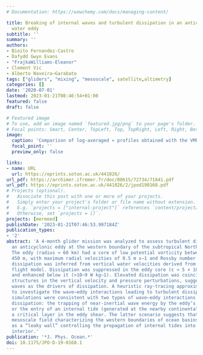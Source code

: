 ```yaml
---
# Documentation: https://wowchemy.com/docs/managing-content/

title: Breaking of internal waves and turbulent dissipation in an anticyclonic mode
  water eddy
subtitle: ''
summary: ''
authors:
- Bieito Fernandez-Castro
- Dafydd Gwyn Evans
- "FrajkaWilliams-Eleanor"
- Clement Vic
- Alberto Naveira~Garabato
tags: ["gliders", "mixing", "mesoscale", satellite,altimetry]
categories: []
date: '2020-07-01'
lastmod: 2023-01-21T08:46:54+01:00
featured: false
draft: false

# Featured image
# To use, add an image named `featured.jpg/png` to your page's folder.
# Focal points: Smart, Center, TopLeft, Top, TopRight, Left, Right, BottomLeft, Bottom, BottomRight.
image:
  caption: 'Comparison of log-averaged « profiles obtained with the VMP microstructure profiler during the MerMEED cruises (lines: gray solid for MerMEED II (November), gray dashed for MerMEED III (March), black for both cruises) and the glider estimates (markers: triangles for dives, squares for climbs, and solid circles for both). The value of the cE constant shown was obtained by least squares minimization of the difference between the log-averaged profiles.'
  focal_point: ''
  preview_only: false

links:
- name: URL
  url: https://eprints.soton.ac.uk/441026/
url_pdf: https://archimer.ifremer.fr/doc/00615/72734/71841.pdf
url_pdf: https://eprints.soton.ac.uk/441026/2/jpod190168.pdf
# Projects (optional).
#   Associate this post with one or more of your projects.
#   Simply enter your project's folder or file name without extension.
#   E.g. `projects = ["internal-project"]` references `content/project/deep-learning/index.md`.
#   Otherwise, set `projects = []`.
projects: [mermeed]
publishDate: '2023-01-21T07:46:53.997184Z'
publication_types:
- '2'
abstract: 'A 4-month glider mission was analyzed to assess turbulent dissipation in
  an anticyclonic eddy at the western boundary of the subtropical North Atlantic.
  The eddy (radius ≈ 60 km) had a core of low potential vorticity between 100 and
  450 m, with maximum radial velocities of 0.5 m s−1 and Rossby number ≈ −0.1. Turbulent
  dissipation was inferred from vertical water velocities derived from the glider
  flight model. Dissipation was suppressed in the eddy core (ε ≈ 5 × 10−10 W kg−1)
  and enhanced below it (>10−9 W kg−1). Elevated dissipation was coincident with quasiperiodic
  structures in the vertical velocity and pressure perturbations, suggesting internal
  waves as the drivers of dissipation. A heuristic ray-tracing approximation was used
  to investigate the wave–eddy interactions leading to turbulent dissipation. Ray-tracing
  simulations were consistent with two types of wave–eddy interactions that may induce
  dissipation: the trapping of near-inertial wave energy by the eddy’s relative vorticity,
  or the entry of an internal tide (generated at the nearby continental slope) to
  a critical layer in the eddy shear. The latter scenario suggests that the intense
  mesoscale field characterizing the western boundaries of ocean basins might act
  as a “leaky wall” controlling the propagation of internal tides into the basin’s
  interior.'
publication: '*J. Phys. Ocean.*'
doi: 10.1175/JPO-D-19-0168.1
---
```

